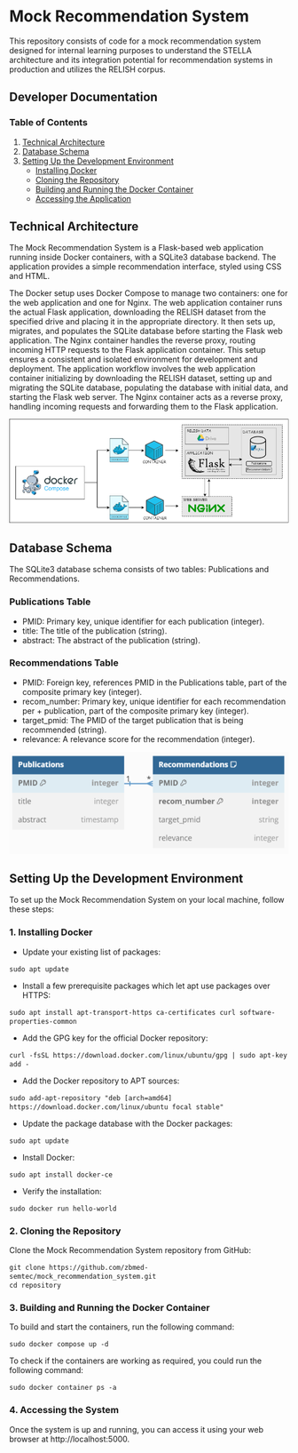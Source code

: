 # Mock Recommendation System

This repository consists of code for a mock recommendation system designed for internal learning purposes to understand the STELLA architecture and its integration potential for recommendation systems in production and utilizes the RELISH corpus. 

## Developer Documentation

### Table of Contents

1. [Technical Architecture](#technical-architecture)
2. [Database Schema](#database-schema)
3. [Setting Up the Development Environment](#setting-up-the-development-environment)
    + [Installing Docker](#1-installing-docker)
    + [Cloning the Repository](#2-cloning-the-repository)
    + [Building and Running the Docker Container](#3-building-and-running-the-docker-container)
    + [Accessing the Application](#4-accessing-the-system)

## Technical Architecture
The Mock Recommendation System is a Flask-based web application running inside Docker containers, with a SQLite3 database backend. The application provides a simple recommendation interface, styled using CSS and HTML.

The Docker setup uses Docker Compose to manage two containers: one for the web application and one for Nginx. The web application container runs the actual Flask application, downloading the RELISH dataset from the specified drive and placing it in the appropriate directory. It then sets up, migrates, and populates the SQLite database before starting the Flask web application. The Nginx container handles the reverse proxy, routing incoming HTTP requests to the Flask application container. This setup ensures a consistent and isolated environment for development and deployment. The application workflow involves the web application container initializing by downloading the RELISH dataset, setting up and migrating the SQLite database, populating the database with initial data, and starting the Flask web server. The Nginx container acts as a reverse proxy, handling incoming requests and forwarding them to the Flask application.

![architecture](docs/architecture.png)


## Database Schema

The SQLite3 database schema consists of two tables: Publications and Recommendations.

### Publications Table
+ PMID: Primary key, unique identifier for each publication (integer).
+ title: The title of the publication (string).
+ abstract: The abstract of the publication (string).

### Recommendations Table
+ PMID: Foreign key, references PMID in the Publications table, part of the composite primary key (integer).
+ recom_number: Primary key, unique identifier for each recommendation per + publication, part of the composite primary key (integer).
+ target_pmid: The PMID of the target publication that is being recommended (string).
+ relevance: A relevance score for the recommendation (integer).


![schema](docs/schema.png)

## Setting Up the Development Environment

To set up the Mock Recommendation System on your local machine, follow these steps:

### 1. Installing Docker

+ Update your existing list of packages:
```
sudo apt update
```

+ Install a few prerequisite packages which let apt use packages over HTTPS:
```
sudo apt install apt-transport-https ca-certificates curl software-properties-common
```


+ Add the GPG key for the official Docker repository:
```
curl -fsSL https://download.docker.com/linux/ubuntu/gpg | sudo apt-key add -
```


+ Add the Docker repository to APT sources:
```
sudo add-apt-repository "deb [arch=amd64] https://download.docker.com/linux/ubuntu focal stable"
```


+ Update the package database with the Docker packages:
```
sudo apt update
```


+ Install Docker:
```
sudo apt install docker-ce
```


+ Verify the installation:
```
sudo docker run hello-world
```
### 2. Cloning the Repository

Clone the Mock Recommendation System repository from GitHub:

```
git clone https://github.com/zbmed-semtec/mock_recommendation_system.git
cd repository
```

### 3. Building and Running the Docker Container

To build and start the containers, run the following command:

```
sudo docker compose up -d
```

To check if the containers are working as required, you could run the following command:

```
sudo docker container ps -a
```



### 4. Accessing the System
Once the system is up and running, you can access it using your web browser at http://localhost:5000.